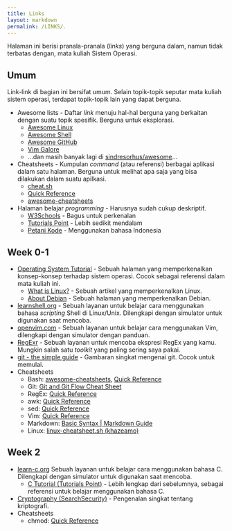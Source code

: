 ```yaml
---
title: Links
layout: markdown
permalink: /LINKS/.
---
```


Halaman ini berisi pranala-pranala (*links*) yang berguna dalam, namun tidak terbatas dengan, mata kuliah Sistem Operasi.

## Umum

Link-link di bagian ini bersifat umum. Selain topik-topik seputar mata kuliah sistem operasi, terdapat topik-topik lain yang dapat berguna.

- Awesome lists - Daftar *link* menuju hal-hal berguna yang berkaitan dengan suatu topik spesifik. Berguna untuk eksplorasi.
    - [Awesome Linux](https://github.com/inputsh/awesome-linux#readme)
    - [Awesome Shell](https://github.com/alebcay/awesome-shell#readme)
    - [Awesome GitHub](https://github.com/phillipadsmith/awesome-github#readme)
    - [Vim Galore](https://github.com/mhinz/vim-galore#readme)
    - ...dan masih banyak lagi di [sindresorhus/awesome](https://github.com/sindresorhus/awesome)...
- Cheatsheets - Kumpulan *command* (atau referensi) berbagai aplikasi dalam satu halaman. Berguna untuk melihat apa saja yang bisa dilakukan dalam suatu apilkasi.
    - [cheat.sh](https://github.com/chubin/cheat.sh)
    - [Quick Reference](https://quickref.me/)
    - [awesome-cheatsheets](https://github.com/LeCoupa/awesome-cheatsheets)
- Halaman belajar *programming* - Harusnya sudah cukup deskriptif.
    - [W3Schools](https://w3schools.com/) - Bagus untuk perkenalan
    - [Tutorials Point](https://www.tutorialspoint.com/) - Lebih sedikit mendalam
    - [Petani Kode](https://www.petanikode.com/) - Menggunakan bahasa Indonesia
## Week 0-1

- [Operating System Tutorial](https://www.javatpoint.com/os-tutorial) - Sebuah halaman yang memperkenalkan konsep-konsep terhadap sistem operasi. Cocok sebagai referensi dalam mata kuliah ini.
    - [What is Linux?](https://www.linux.com/what-is-linux/) - Sebuah artikel yang memperkenalkan Linux.
    - [About Debian](https://www.debian.org/intro/about) - Sebuah halaman yang memperkenalkan Debian.
- [learnshell.org](https://www.learnshell.org/) - Sebuah layanan untuk belajar cara menggunakan bahasa *scripting* Shell di Linux/Unix. Dilengkapi dengan simulator untuk digunakan saat mencoba.
- [openvim.com](https://www.openvim.com/) - Sebuah layanan untuk belajar cara menggunakan Vim, dilengkapi dengan simulator dengan panduan.
- [RegExr](https://regexr.com/) - Sebuah layanan untuk mencoba ekspresi RegEx yang kamu. Mungkin salah satu *toolkit* yang paling sering saya pakai.
- [git - the simple guide](https://rogerdudler.github.io/git-guide/) - Gambaran singkat mengenai git. Cocok untuk memulai.
- Cheatsheets
    - Bash: [awesome-cheatsheets](https://github.com/LeCoupa/awesome-cheatsheets/blob/master/languages/bash.sh), [Quick Reference](https://quickref.me/bash)
    - Git: [Git and Git Flow Cheat Sheet](https://github.com/arslanbilal/git-cheat-sheet#readme)
    - RegEx: [Quick Reference](https://quickref.me/regex)
    - awk: [Quick Reference](https://quickref.me/awk)
    - sed: [Quick Reference](https://quickref.me/sed)
    - Vim: [Quick Reference](https://quickref.me/vim)
    - Markdown: [Basic Syntax \| Markdown Guide](https://www.markdownguide.org/basic-syntax/)
    - Linux: [linux-cheatsheet.sh (khazeamo)](https://gist.github.com/khazeamo/f762f532bfbc17d5bf396e9d4c2a9586)

## Week 2

- [learn-c.org](https://www.learn-c.org/) Sebuah layanan untuk belajar cara menggunakan bahasa C. Dilengkapi dengan simulator untuk digunakan saat mencoba.
    - [C Tutorial (Tutorials Point)](https://www.tutorialspoint.com/cprogramming/index.htm) - Lebih lengkap dari sebelumnya, sebagai referensi untuk belajar menggunakan bahasa C.
- [Cryptography (SearchSecurity)](https://www.techtarget.com/searchsecurity/definition/cryptography) - Pengenalan singkat tentang kriptografi.
- Cheatsheets
    - chmod: [Quick Reference](https://quickref.me/chmod)